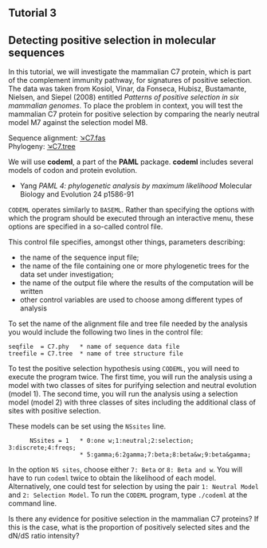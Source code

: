 ## Tutorial 3
## Detecting positive selection in molecular sequences

In this tutorial, we will investigate the mammalian C7 protein, which is part of the complement immunity pathway, for signatures of positive selection. The data was taken from Kosiol, Vinar, da Fonseca, Hubisz, Bustamante, Nielsen, and Siepel (2008) entitled *Patterns of positive selection in six mammalian genomes*. To place the problem in context, you will test the mammalian C7 protein for positive selection by comparing the nearly neutral model M7 against the selection model M8.

Sequence alignment: [&#8600;C7.fas](/assets/lectures/C7.fas)<br/>
Phylogeny: [&#8600;C7.tree](/assets/lectures/C7.tree)

We will use **codeml**, a part of the **PAML** package. **codeml** includes several models of codon and protein evolution.

* Yang *PAML 4: phylogenetic analysis by maximum likelihood* Molecular Biology and Evolution 24 p1586-91 

`CODEML` operates similarly to `BASEML`. Rather than specifying the options with which the program should be executed through an interactive menu, these options are specified in a so-called control file.

This control file specifies, amongst other things, parameters describing:
* the name of the sequence input file;
* the name of the file containing one or more phylogenetic trees for the data set under investigation;
* the name of the output file where the results of the computation will be written
* other control variables are used to choose among different types of analysis

To set the name of the alignment file and tree file needed by the analysis you would include the following two lines in the control file:

```
seqfile  = C7.phy   * name of sequence data file
treefile = C7.tree  * name of tree structure file

```

To test the positive selection hypothesis using  `CODEML`, you will need to execute the program twice. The first time, you will run the analysis using a model with two classes of sites for purifying selection and neutral evolution (model 1). The second time, you will run the analysis using a selection model (model 2) with three classes of sites including the additional class of sites with positive selection. 

These models can be set using the `NSsites` line.

```
      NSsites = 1   * 0:one w;1:neutral;2:selection; 3:discrete;4:freqs;
                    * 5:gamma;6:2gamma;7:beta;8:beta&w;9:beta&gamma;
```

In the option `NS sites`, choose either `7: Beta` or `8: Beta and w`. You will have to run `codeml` twice to obtain the likelihood of each model. Alternatively, one could test for selection by using the pair `1: Neutral Model` and `2: Selection Model`. To run the `CODEML`  program, type `./codeml` at the command line. 

Is there any evidence for positive selection in the mammalian C7 proteins? If this is the case, what is the proportion of positively selected sites and the dN/dS ratio intensity?

